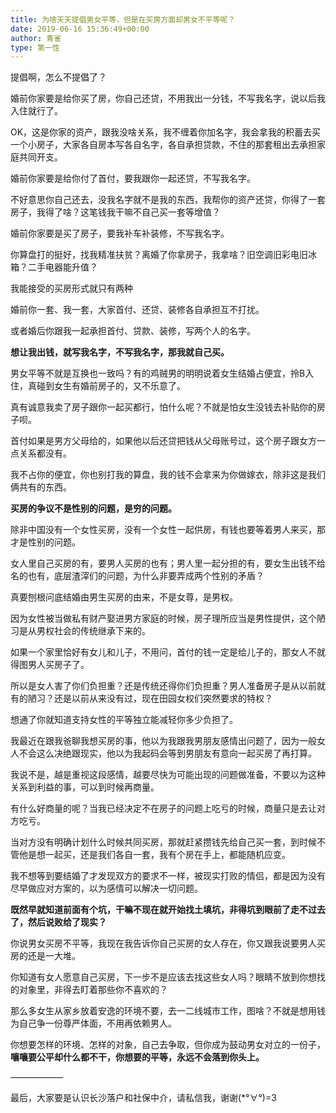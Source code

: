 ```yaml
---
title: 为啥天天提倡男女平等，但是在买房方面却男女不平等呢？
date: 2019-06-16 15:36:49+00:00
author: 青雀
type: 第一性
---
```

提倡啊，怎么不提倡了？

  


婚前你家要是给你买了房，你自己还贷，不用我出一分钱，不写我名字，说以后我入住就行了。

OK，这是你家的资产，跟我没啥关系，我不缠着你加名字，我会拿我的积蓄去买一个小房子，大家各自房本写各自名字，各自承担贷款，不住的那套租出去承担家庭共同开支。

  


婚前你家要是给你付了首付，要我跟你一起还贷，不写我名字。

不好意思你自己还去，没我名字就不是我的东西，我帮你的资产还贷，你得了一套房子，我得了啥？这笔钱我干嘛不自己买一套等增值？

  


婚前你家要是买了房子，要我补车补装修，不写我名字。

你算盘打的挺好，找我精准扶贫？离婚了你拿房子，我拿啥？旧空调旧彩电旧冰箱？二手电器能升值？

  


我能接受的买房形式就只有两种

婚前你一套、我一套，大家首付、还贷、装修各自承担互不打扰。

或者婚后你跟我一起承担首付、贷款、装修，写两个人的名字。

  


**想让我出钱，就写我名字，不写我名字，那我就自己买。**

男女平等不就是互换也一致吗？有的鸡贼男的明明说着女生结婚占便宜，拎B入住，真碰到女生有婚前房子的，又不乐意了。

真有诚意我卖了房子跟你一起买都行，怕什么呢？不就是怕女生没钱去补贴你的房子呗。

首付如果是男方父母给的，如果他以后还贷把钱从父母账号过，这个房子跟女方一点关系都没有。

我不占你的便宜，你也别打我的算盘，我的钱不会拿来为你做嫁衣，除非这是我们俩共有的东西。

  


**买房的争议不是性别的问题，是穷的问题。**

除非中国没有一个女性买房，没有一个女性一起供房，有钱也要等着男人来买，那才是性别的问题。

女人里自己买房的有，要男人买房的也有；男人里一起分担的有，要女生出钱不给名的也有，底层渣滓们的问题，为什么非要弄成两个性别的矛盾？

  


真要刨根问底结婚由男生买房的由来，不是女尊，是男权。

因为女性被当做私有财产娶进男方家庭的时候，房子理所应当是男性提供，这个陋习是从男权社会的传统继承下来的。

如果一个家里恰好有女儿和儿子，不用问，首付的钱一定是给儿子的，那女人不就得图男人买房子了。

所以是女人害了你们负担重？还是传统还得你们负担重？男人准备房子是从以前就有的陋习？还是以前从来没有过，现在田园女权们突然要求的特权？

想通了你就知道支持女性的平等独立能减轻你多少负担了。

  


我最近在跟我爸聊我想买房的事，他以为我跟我男朋友感情出问题了，因为一般女人不会这么决绝跟现实，他以为我起码会等到男朋友有意向一起买房了再打算。

我说不是，越是重视这段感情，越要尽快为可能出现的问题做准备，不要以为这种关系到利益的事，可以到时候再商量。

有什么好商量的呢？当我已经决定不在房子的问题上吃亏的时候，商量只是去让对方吃亏。

当对方没有明确计划什么时候共同买房，那就赶紧攒钱先给自己买一套，到时候不管他是想一起买，还是我们各自一套，我有个房在手上，都能随机应变。

  


我不想等到要结婚了才发现双方的要求不一样，被现实打败的情侣，都是因为没有尽早做应对方案的，以为感情可以解决一切问题。

**既然早就知道前面有个坑，干嘛不现在就开始找土填坑，非得坑到眼前了走不过去了，然后说败给了现实？**

  


  


你说男女买房不平等，我现在我告诉你自己买房的女人存在，你又跟我说要男人买房的还是一大堆。

你知道有女人愿意自己买房，下一步不是应该去找这些女人吗？眼睛不放到你想找的对象里，非得去盯着那些你不喜欢的？

那么多女生从家乡放着安逸的环境不要，去一二线城市工作，图啥？不就是想用钱为自己争一份尊严体面，不用再依赖男人。

你想要怎样的环境、怎样的对象，自己去争取，但你成为鼓动男女对立的一份子，**嚷嚷要公平却什么都不干，你想要的平等，永远不会落到你头上。**

——————

最后，大家要是认识长沙落户和社保中介，请私信我，谢谢(*°∀°)=3


